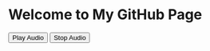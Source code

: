 <!DOCTYPE html>
<html lang="en">
<head>
  <meta charset="UTF-8">
  <title>Audio Play/Stop</title>
</head>
<body>
  <h1>Welcome to My GitHub Page</h1>

  <button onclick="playAudio()">Play Audio</button>
  <button onclick="stopAudio()">Stop Audio</button>

  <audio id="myAudio">
    <source src="Crystal Castles KEROSENE Official.mp3" type="audio/mpeg">
    Your browser does not support the audio element.
  </audio>

  <script>
    const audio = document.getElementById("myAudio");

    function playAudio() {
      audio.play();
    }

    function stopAudio() {
      audio.pause();
      audio.currentTime = 0; // Audio ko reset karta hai
    }
  </script>
</body>
</html>
